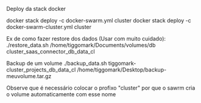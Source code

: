 






Deploy da stack docker 

docker stack deploy -c docker-swarm.yml cluster
docker stack deploy -c docker-swarm-cluster.yml cluster


Ex de como fazer restore dos dados (Usar com muito cuidado):
./restore_data.sh /home/tiggomark/Documents/volumes/db cluster_saas_connector_db_data_cl

Backup de um volume
./backup_data.sh tiggomark-cluster_projects_db_data_cl /home/tiggomark/Desktop/backup-meuvolume.tar.gz

Observe que é necessário colocar o profixo "cluster" por que o sawrm cria o volume automaticamente com esse nome





